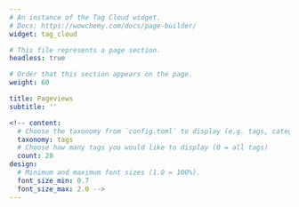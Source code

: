 ```yaml
---
# An instance of the Tag Cloud widget.
# Docs: https://wowchemy.com/docs/page-builder/
widget: tag_cloud

# This file represents a page section.
headless: true

# Order that this section appears on the page.
weight: 60

title: Pageviews
subtitle: ''

<!-- content:
  # Choose the taxonomy from `config.toml` to display (e.g. tags, categories)
  taxonomy: tags
  # Choose how many tags you would like to display (0 = all tags)
  count: 20
design:
  # Minimum and maximum font sizes (1.0 = 100%).
  font_size_min: 0.7
  font_size_max: 2.0 -->
---
```


<script type='text/javascript' id='clustrmaps' src='//cdn.clustrmaps.com/map_v2.js?cl=dbdbdb&w=353&t=tt&d=TQG6c6MXFdP-2O-gpxgty2nZIJSekCHcmw1hvEl55As&co=323232&cmo=3acc3a&cmn=ff5353&ct=808080'></script>
 
